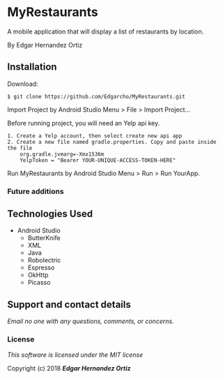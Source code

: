 # MyRestaurants

A mobile application that will display a list of restaurants by location. 

By Edgar Hernandez Ortiz

## Installation

Download:

    $ git clone https://github.com/Edgarcho/MyRestaurants.git

Import Project by Android Studio Menu > File > Import Project...

Before running project, you will need an Yelp api key.

    1. Create a Yelp account, then select create new api app
    2. Create a new file named gradle.properties. Copy and paste inside the file 
        org.gradle.jvmarg=-Xmx1536m
        YelpToken = "Bearer YOUR-UNIQUE-ACCESS-TOKEN-HERE"
Run MyRestaurants by Android Studio Menu > Run > Run YourApp.

### Future additions


## Technologies Used
  * Android Studio
    * ButterKnife
    * XML
    * Java
    * Robolectric
    * Espresso
    * OkHttp
    * Picasso

## Support and contact details

_Email no one with any questions, comments, or concerns._

### License

*This software is licensed under the MIT license*

Copyright (c) 2018 **_Edgar Hernandez Ortiz_**
